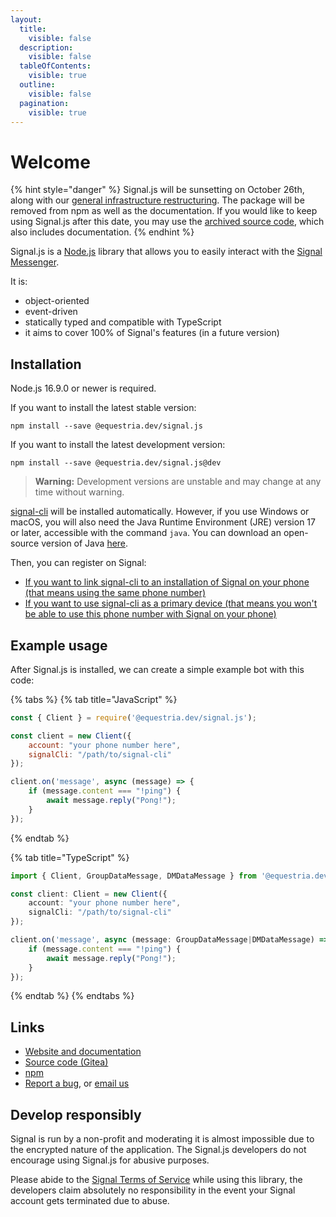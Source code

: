 ```yaml
---
layout:
  title:
    visible: false
  description:
    visible: false
  tableOfContents:
    visible: true
  outline:
    visible: false
  pagination:
    visible: true
---
```


# Welcome

{% hint style="danger" %}
Signal.js will be sunsetting on October 26th, along with our [general infrastructure restructuring](https://app.gitbook.com/s/ba0VvgtFt5bQ1nMX8XVR/). The package will be removed from npm as well as the documentation. If you would like to keep using Signal.js after this date, you may use the [archived source code](https://archives.equestria.dev/cgit/signal.js), which also includes documentation.
{% endhint %}

Signal.js is a [Node.js](https://nodejs.org) library that allows you to easily interact with the [Signal Messenger](https://signal.org).

It is:

* object-oriented
* event-driven
* statically typed and compatible with TypeScript
* it aims to cover 100% of Signal's features (in a future version)

## Installation

Node.js 16.9.0 or newer is required.

If you want to install the latest stable version:

```plaintext
npm install --save @equestria.dev/signal.js
```

If you want to install the latest development version:

```plaintext
npm install --save @equestria.dev/signal.js@dev
```

> **Warning:** Development versions are unstable and may change at any time without warning.

[signal-cli](https://github.com/AsamK/signal-cli) will be installed automatically. However, if you use Windows or macOS, you will also need the Java Runtime Environment (JRE) version 17 or later, accessible with the command `java`. You can download an open-source version of Java [here](https://adoptium.net/).

Then, you can register on Signal:

* [If you want to link signal-cli to an installation of Signal on your phone (that means using the same phone number)](https://github.com/AsamK/signal-cli/wiki/Linking-other-devices-\(Provisioning\))
* [If you want to use signal-cli as a primary device (that means you won't be able to use this phone number with Signal on your phone)](https://github.com/AsamK/signal-cli/wiki/Quickstart#set-up-an-account)

## Example usage

After Signal.js is installed, we can create a simple example bot with this code:

{% tabs %}
{% tab title="JavaScript" %}
```javascript
const { Client } = require('@equestria.dev/signal.js');

const client = new Client({
    account: "your phone number here",
    signalCli: "/path/to/signal-cli"
});

client.on('message', async (message) => {
    if (message.content === "!ping") {
        await message.reply("Pong!");
    }
});
```
{% endtab %}

{% tab title="TypeScript" %}
```typescript
import { Client, GroupDataMessage, DMDataMessage } from '@equestria.dev/signal.js';

const client: Client = new Client({
    account: "your phone number here",
    signalCli: "/path/to/signal-cli"
});

client.on('message', async (message: GroupDataMessage|DMDataMessage) => {
    if (message.content === "!ping") {
        await message.reply("Pong!");
    }
});
```
{% endtab %}
{% endtabs %}

## Links

* [Website and documentation](https://signaljs.equestria.dev)
* [Source code (Gitea)](https://git.equestria.dev/equestria.dev/signal.js)
* [npm](https://npmjs.com/package/@equestria.dev/signal.js)
* [Report a bug](https://bugs.equestria.dev/issues/SGJS), or [email us](mailto:hello@equestria.dev)

## Develop responsibly

Signal is run by a non-profit and moderating it is almost impossible due to the encrypted nature of the application. The Signal.js developers do not encourage using Signal.js for abusive purposes.

Please abide to the [Signal Terms of Service](https://signal.org/legal/#terms-of-service) while using this library, the developers claim absolutely no responsibility in the event your Signal account gets terminated due to abuse.
